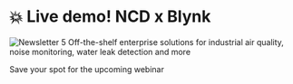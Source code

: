 # 💥 Live demo! NCD x Blynk
![Newsletter 5](https://github.com/user-attachments/assets/8716c4d6-6482-4f6f-82a6-099b94275171)
Off-the-shelf enterprise solutions for industrial air quality, noise monitoring, water leak detection and more

Save your spot for the upcoming webinar
